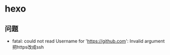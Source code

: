 # hexo

## 问题
- fatal: could not read Username for 'https://github.com': Invalid argument
    把https改成ssh
    
